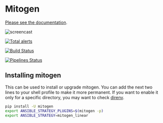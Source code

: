 
# Mitogen

<!-- [![Build Status](https://travis-ci.org/dw/mitogen.png?branch=master)](https://travis-ci.org/dw/mitogen}) -->
<a href="https://mitogen.networkgenomics.com/">Please see the documentation</a>.

![screencast](https://i.imgur.com/eBM6LhJ.gif)

[![Total alerts](https://img.shields.io/lgtm/alerts/g/dw/mitogen.svg?logo=lgtm&logoWidth=18)](https://lgtm.com/projects/g/dw/mitogen/alerts/)

[![Build Status](https://travis-ci.org/dw/mitogen.svg?branch=master)](https://travis-ci.org/dw/mitogen)

[![Pipelines Status](https://dev.azure.com/dw-mitogen/Mitogen/_apis/build/status/dw.mitogen?branchName=master)](https://dev.azure.com/dw-mitogen/Mitogen/_build/latest?definitionId=1?branchName=master)

## Installing mitogen

This can be used to install or upgrade mitogen.  You can add the next two
lines to your shell profile to make it more permanent. If you want to enable
it only for a specific directory, you may want to check
[direnv](https://direnv.net/).

```bash
pip install -U mitogen
export ANSIBLE_STRATEGY_PLUGINS=$(mitogen -p)
export ANSIBLE_STRATEGY=mitogen_linear
```
